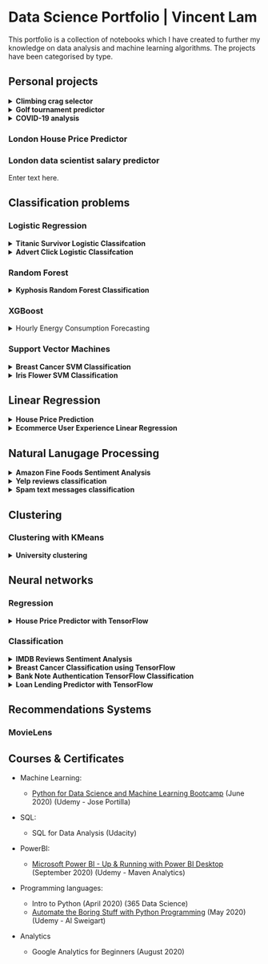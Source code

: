 # Data Science Portfolio | Vincent Lam
This portfolio is a collection of notebooks which I have created to further my knowledge on data analysis and machine learning algorithms. The projects have been categorised by type.

## Personal projects

<details>
 <summary><b>Climbing crag selector</b></summary>
 Link to project: https://github.com/vincentlam13/climbing-crag-selection
 
 - Created a tool to help decide which climbing crags to focus on for future climbing trips, with the goal to improve the climbing grades of my friends and I.
- Scraped over 4000 routes/problems for the climbing destination in question.
- I will update this repositry as I analyse more climbing destinations and update whether my efforts were successful.

### EDA
Below are a few insights gleamed from the routes analysis.

Breakdown of climbing disciplines in Dorset

![Climbing disciplines in Dorset](/images/climbing-disciplines.png)

Breakdown of sport grade distribution

![Sport grade distribution](/images/climbing-sport-grade-distribution.png)

7a routes sorted by number of logs

![7a routes sorted by popularity](/images/climbing-logged-7a.PNG)

I filtered out crags that had at least two 7a routes that had been logged 100 times on ukc.

![Chosen crags](/images/climbing-crags.PNG)


Based on this data analysis we will be going to Blacknor South, Winspit, and Cheyne Weares Area. The list of potential routes are shown in table below.

|  Crag | Route  | Star | Height (m)  | Notes  |
|---|---|---|---|---|
| Blacknor South  | Sacred Angel  | ** | 15  | Easy up to ledge, then fingery crux with pockets |
| Blacknor South  | To Wish the Impossible   | *** | 20  | Sustained with delicate & fingery climbing, lots of rests, big moves off jugs  |
| Winspit  | Peppercorn Rate  | **  | 20  | Tough and pumpy with a blind crack  | 
| Winspit  | Exuberence  |  * | 20  | One hard bit at top, not so many onsightsbut alot of redpoints  | 
| Winspit  | Ancient order of Freemarblers  | **  | 20  | Steep stamina climbing, decent proportion of onsights  | 
| Winspit  | Gallows' Gore  |  ** | 20  | Powerful start about a V3/V4, but high rate of onsight and redpoints  | 
| Winspit  | Agonies of a Dying Mind  |  * | 20  | Powerful start about a V3/V4, but high rate of onsight and redpoints  | 
| Cheyne Weares Area  | The Accelerator  | *  | 7  |  Sounds super soft and pump shouldn't be a factor! | 

### Future Improvements
- Automate the analysis process for future climbing trips, likely destinations include the Peak Districtm Southern Sandstone, Costa Blanca, and Chamonix.
- Screenshot and scrape the bar chart information on style of ascents and voting of the route diffulty, and sort the routes by highest percent that have been onsighted or by 'softness'. Example shown below.

 
 Please see below findings:
</details>

<details>
 <summary><b>Golf tournament predictor</b></summary>
 Link to project: https://github.com/vincentlam13/golf-tournament-predictor
 
 
 - Created a tool to predict likely winners of PGA tournaments.
- Scraped PGA stats website for useful determinative data.
- Created new metrics to predict winners based on domain knowledge.
- Created a script to send the DataFrame csv file to google sheets, using gspread (a Python API for Google Sheets).
- Created a function to test model against historic data.
 
 ## Testing Prediction Against Historic Tournaments

| Year  | Tournament  | Golfer  | Predictive Ranking  | Real Position  |
|---|---|---|---|---|
|  2019 | The Open Championship  | Brooks Koepka  |  11 |  4 |
| 2018  | The Open Championship  | Justin Rose  | 4  | 2  |
| 2017  | The Open Championship |  Jordan Spieth | 4  |  1 |
| 2017  | US Open  |  Rickie Fowler | 2  |  5 |
|  2016 | The Open Championship  | Sergio Garcia  | 6  | 5  |
|  2014 | PGA Championship  | Rory Mcllroy  | 1  |  1 |

</details>


<details>
 <summary><b>COVID-19 analysis</b></summary>
Interactive visualisations using plotly library.

Used data from European Centre for Disease Prevention and Control to analyse trends around the world and in the UK.

Visualisation of the infamous 'R' value.
</details>

### London House Price Predictor


### London data scientist salary predictor
Enter text here.


## Classification problems

### Logistic Regression
<details>
 <summary><b>Titanic Survivor Logistic Classifcation</b></summary>
 
The link to this notebook: https://github.com/vincentlam13/code/blob/master/machine-learning/regression/logistic-regression/titanic-logistic.ipynb
 

This notebook was created in conjunction with the Data Science Bootcamp course. The aim of the notebook is to use logistic regression to classify whether or not a passenger on the Titanic survived based on passenger information.
</details>


<details>
 <summary><b>Advert Click Logistic Classifcation</b></summary>
 
The link to this notebook: https://github.com/vincentlam13/code/blob/master/machine-learning/regression/logistic-regression/advertising-data.ipynb


This notebook was created in conjunction with the Data Science Bootcamp course. The aim of the notebook is to classify whether or not a particular internet user clicked on an Advertisement. A logistic regression model will predict whether or not they will click on an ad based off the features of that user.
</details>


### Random Forest

<details>
 <summary><b>Kyphosis Random Forest Classification</b></summary>
 
The link to this notebook: https://github.com/vincentlam13/code/blob/master/machine-learning/classification/random-forest/kyphosis-with-decision-trees-and-random-forest.ipynb


This notebook was created in conjunction with the Data Science Bootcamp course. The aim of the notebook is to classify whether or not a child has Kyphosis, a spinal condition, based on their age in months and number of vertebrae involved in the operation. This notebook compares the results between a decision tree and random forest classifier.
</details>

### XGBoost
<details>
<summary>Hourly Energy Consumption Forecasting</summary>

Enter findings and summary

</details>

### Support Vector Machines

<details>
 <summary><b>Breast Cancer SVM Classification</b></summary>
 
The link to this notebook: https://github.com/vincentlam13/code/blob/master/machine-learning/classification/support-vector-machines/breast-cancer-SVM.ipynb


This notebook was created in conjunction with the Data Science Bootcamp course.
Used Support Vector Machine classifier to predict whether a patient's breast cancer is benign or malignant based on the size of the breast tumour features. A gridsearch was incorporated to find the best parameters.
</details>



<details>
 <summary><b>Iris Flower SVM Classification</b></summary>
 
The link to this notebook: https://github.com/vincentlam13/code/blob/master/machine-learning/classification/support-vector-machines/iris-flower-SVM.ipynb


This notebook was created in conjunction with the Data Science Bootcamp course. The data set consists of 50 samples from each of three species of Iris (Iris setosa, Iris virginica and Iris versicolor), so 150 total samples. Four features were measured from each sample: the length and the width of the sepals and petals, in centimeters. This notebook uses these four features to predict what type of iris flower it is, using a support vector machine classifier.
</details>

## Linear Regression
<details>
 <summary><b>House Price Prediction</b></summary>
 
The link to this notebook: https://github.com/vincentlam13/code/blob/master/machine-learning/regression/linear-regression/US-housing-linear-regression.ipynb


This notebook was created in conjunction with the Data Science Bootcamp course. The aim of the notebook is to predict US house prices based on a number of features:
- Average area income
- Average area house age
- Average area number of rooms
- Average area number of bedrooms
- Area population
- Price
- Address

</details>


<details>
 <summary><b>Ecommerce User Experience Linear Regression</b></summary>
The link to this notebook: https://github.com/vincentlam13/code/blob/master/machine-learning/regression/linear-regression/ecommerce-linear-regression.ipynb


This notebook was created in conjunction with the Data Science Bootcamp course. An Ecommerce company based in New York City that sells clothing online but they also have in-store style and clothing advice sessions. Customers come in to the store, have sessions/meetings with a personal stylist, then they can go home and order either on a mobile app or website for the clothes they want. The company is trying to decide whether to focus their efforts on their mobile app experience or their website. This notebook aims to solve their problem.

</details>

## Natural Lanugage Processing

<details>
 <summary><b>Amazon Fine Foods Sentiment Analysis</b></summary>
 
 Link to project: https://github.com/vincentlam13/code/blob/master/natural-language-processing/sentiment-analysis/amazon-reviews-sentiment-analysis/amazon-reviews-sentiment-analysis.ipynb
 
 The purpose of this notebook is to make a prediction model that predicts whether a recommendation is positive or negative. This will be achieved by building a Term-document incidence matrix using term frequency and inverse document frequency.
 
 The performance of three machine learning algorithms were compared and visualised with a ROC curve:
 - Multinomial Naive Bayes Classifier
- Bernouli Naive Bayes Classifier
- Logistic Regression

 ![ROC Curve Classifier Comparison](images/amazon-sentiment-classifier-comparison.png)
 
 The ROC curve shows that the Logistic Regression Classifier provided the best results. Although the AUC value can be improved further. We shall focus on using logistic regression for the remainder of this notebook.
 
 #### Visualisation of sentiment analysis of food reviews
 
 ![Wordcloud of positive reviews](images/amazon-sentiment-wordcloud-useful.png)
 ![Wordcloud of negative reviews](images/amazon-sentiment-wordcloud-useless.png)
</details>


<details>
 <summary><b>Yelp reviews classification</b></summary>
 
The link to this notebook: https://github.com/vincentlam13/code/blob/master/natural-language-processing/yelp-reviews-NLP.ipynb


This notebook was created in conjunction with the Data Science Bootcamp course. The aim of the notebook is to classify Yelp Reviews into 1 star or 5 star categories based off the text content in the reviews. 
</details>

<details>
 <summary><b>Spam text messages classification</b></summary>
 
The link to this notebook: https://github.com/vincentlam13/code/blob/master/natural-language-processing/spam-sms-NLP.ipynb


This notebook was created in conjunction with the Data Science Bootcamp course. The aim of the notebook is to classify SMS messages into whether they are spam or legitimate messages.
</details>

## Clustering
### Clustering with KMeans

<details>
 <summary><b>University clustering</b></summary>
The link to this notebook: https://github.com/vincentlam13/code/blob/master/natural-language-processing/spam-sms-NLP.ipynb

This notebook was created in conjunction with the Data Science Bootcamp course. The aim of the notebook is to cluster universities into being a private or public school. 
</details>

## Neural networks

### Regression

<details>
 <summary><b>House Price Predictor with TensorFlow</b></summary>

Link to notebook: https://github.com/vincentlam13/code/blob/master/deep-learning/TensorFlow/house-price-predictor-TF-regression.ipynb

This notebook was created in conjunction with the Data Science Bootcamp course. This notebook predicts US house prices using TensorFlow linear regression by using many housing features.

#### Geographical visualisation of house prices

The below figure shows that Seattle houses are more expensive when they are waterfront properties.

![Visualisation of house prices by coordinates](/images/house-tensorflow-geo-price.png)

#### House price predictions

The below figure shows how the top 1% houses are skewing the predictions. The mode could be retrained on only the bottom 99% of houses.

![House price prediction](/images/house-tensorflow-predictions.png)

#### Model losses

The figure below shows that the loss and validation loss plots are similar and have no spikes, this means that there can be further training without risk of overfitting to the training data.

![House price prediction](/images/house-tensorflow-losses.png)

</details>

### Classification

<details>
 <summary><b>IMDB Reviews Sentiment Analysis</b></summary>

Link to notebook: https://github.com/vincentlam13/code/blob/master/deep-learning/TensorFlow/movie-reviews-TF-text-classification.ipynb

Used TensorFlow neural networks to solve the Sentiment Analysis on Movie Reviews Kaggle competition. The dataset contains syntactic subphrases of Rotten Tomatoes movie reviews. The task is to label the phrases as positive or negative on a scale from 1 to 5. The aim is not label the entire review, but individual phrases from within the reviews, which is a more difficult task.

</details>

<details>
 <summary><b>Breast Cancer Classification using TensorFlow</b></summary>

Link to notebook: https://github.com/vincentlam13/code/blob/master/deep-learning/TensorFlow/breast-cancer-TF-classification.ipynb

This notebook was created in conjunction with the Data Science Bootcamp course.
Used TensorFlow neural networks to classify patients' breast cancer as benign or malignant based on the size of the breast tumours features. 
The TensorFlow model consisted of:
- Three layers, going from 30 nodes to 15 to 1
- The first two layers had a Rectified Linear Unit activation function, and the last was a sigmoid activation function
- The loss function selected was binary crossentrophy and the optimiser was Adam
- Earlystopping via validation loss was used to prevent further losses
- Overfitting was prevented by using dropout layers, to turn off a percentage of neurons randomly

#### Model Evauluation

![Evulation of model ](images/breast-tensor-results.PNG)
</details>


<details>
 <summary><b>Bank Note Authentication TensorFlow Classification</b></summary>
 
The link to this notebook: https://github.com/vincentlam13/code/blob/master/deep-learning/TensorFlow/bank-note-authentication-TF.ipynb


This notebook was created in conjunction with the Data Science Bootcamp course. The aim of this notebook is to predict whether or not a bank note is authentic or not based on the features of the bank note. The Bank Authentication dataset is from the UCI repository.

The data consists of 5 columns:
- variance of Wavelet Transformed image (continuous)
- skewness of Wavelet Transformed image (continuous)
- curtosis of Wavelet Transformed image (continuous)
- entropy of image (continuous)
- class (integer)

Where class indicates whether or not a Bank Note was authentic.
</details>


<details>
 <summary><b>Loan Lending Predictor with TensorFlow</b></summary>

Link to notebook: https://github.com/vincentlam13/code/blob/master/deep-learning/TensorFlow/Loan-lending-predictor-tensorflow.ipynb


This notebook was created in conjunction with the Data Science Bootcamp course. The aim of this notebook is to predict whether or not a new potential customer will be able to pay back their loan.

</details>

## Recommendations Systems
### MovieLens 

## Courses & Certificates

* Machine Learning:
  * [Python for Data Science and Machine Learning Bootcamp](https://www.udemy.com/certificate/UC-70ca0a85-cd1a-487c-9795-7686a89c1827/) (June 2020) (Udemy - Jose Portilla)

* SQL:
  * SQL for Data Analysis (Udacity)
  
* PowerBI:
  * [Microsoft Power BI - Up & Running with Power BI Desktop](https://www.udemy.com/certificate/UC-02014d8f-874f-4e5c-8ec5-c6e5d602ac0f/) (September 2020) (Udemy - Maven Analytics)

* Programming languages:
  * Intro to Python (April 2020) (365 Data Science)
  * [Automate the Boring Stuff with Python Programming](https://www.udemy.com/certificate/UC-4dd14984-5141-4d50-8d38-dfe7af4906b1/) (May 2020) (Udemy - Al Sweigart)
  
* Analytics
  * Google Analytics for Beginners (August 2020)
